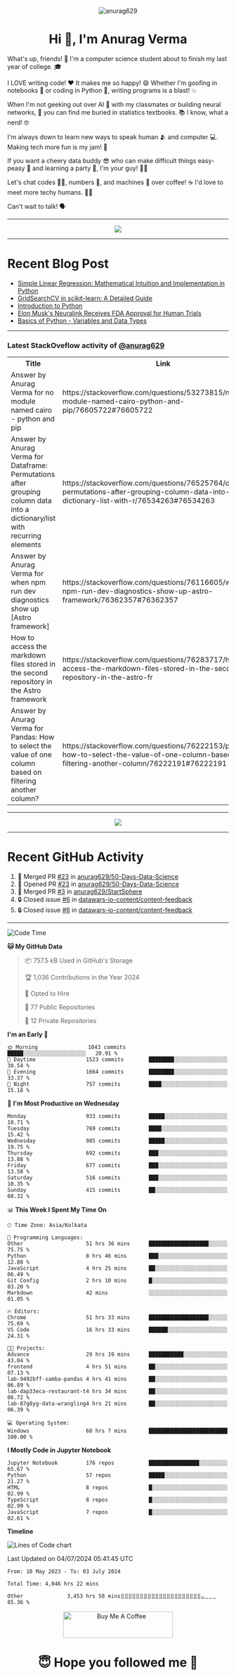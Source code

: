 

<p align="center"> <img src="https://komarev.com/ghpvc/?username=anurag629&label=Profile%20views&color=0e75b6&style=flat" alt="anurag629" /> </p>

<h1 align="center">Hi 👋, I'm Anurag Verma</h1>

What's up, friends! 👋 I'm a computer science student about to finish my last year of college. 🎓

I LOVE writing code! ❤️ It makes me so happy! 😄 Whether I'm goofing in notebooks 📓 or coding in Python 🐍, writing programs is a blast! 💥

When I'm not geeking out over AI 🤖 with my classmates or building neural networks, 🧠 you can find me buried in statistics textbooks. 📚 I know, what a nerd! 🤓

I'm always down to learn new ways to speak human 🫂 and computer 💻. Making tech more fun is my jam! 🍇

If you want a cheery data buddy 😎 who can make difficult things easy-peasy 🥝 and learning a party 🎉, I'm your guy! 🙋‍♂️

Let's chat codes 👨‍💻, numbers 🧮, and machines 🤖 over coffee! ☕ I'd love to meet more techy humans. 💁‍♂️

Can't wait to talk! 🗣️

---

<p align="center">
  <img src="https://spotify-github-profile.vercel.app/api/view.svg?uid=mwvywke3fo2gajpenodnmobfh&cover_image=true&theme=default&show_offline=false&background_color=121212&interchange=false&bar_color=53b14f&bar_color_cover=true">
</p>

---

# Recent Blog Post

<!-- BLOG-POST-LIST:START -->
- [Simple Linear Regression: Mathematical Intuition and Implementation in Python](https://codercops.tech/blog/machine-learning-algorithms/simple-linear-regression-mathematical-intuation)
- [GridSearchCV in scikit-learn: A Detailed Guide](https://codercops.tech/blog/gridsearchcv-in-scikit-learn-a-detailed-guide)
- [Introduction to Python](https://codercops.tech/blog/python-tutorial/introduction-to-python)
- [Elon Musk&#39;s Neuralink Receives FDA Approval for Human Trials](https://codercops.tech/blog/elon-musks-neuralink-receives-fda-approval-for-human-trials)
- [Basics of Python - Variables and Data Types](https://codercops.tech/blog/python-basics-of-python-variables-and-data-types)
<!-- BLOG-POST-LIST:END -->

---

### Latest StackOveflow activity of [@anurag629](https://github.com/anurag629)
<table>
  <tr><th>Title</th><th>Link</th></tr>
  <!-- STACKOVERFLOW:START --><tr><td>Answer by Anurag Verma for no module named cairo - python and pip</td><td>https://stackoverflow.com/questions/53273815/no-module-named-cairo-python-and-pip/76605722#76605722</td></tr><tr><td>Answer by Anurag Verma for Dataframe: Permutations after grouping column data into a dictionary/list with recurring elements</td><td>https://stackoverflow.com/questions/76525764/dataframe-permutations-after-grouping-column-data-into-a-dictionary-list-with-r/76534263#76534263</td></tr><tr><td>Answer by Anurag Verma for when npm run dev diagnostics show up [Astro framework]</td><td>https://stackoverflow.com/questions/76116605/when-npm-run-dev-diagnostics-show-up-astro-framework/76362357#76362357</td></tr><tr><td>How to access the markdown files stored in the second repository in the Astro framework</td><td>https://stackoverflow.com/questions/76283717/how-to-access-the-markdown-files-stored-in-the-second-repository-in-the-astro-fr</td></tr><tr><td>Answer by Anurag Verma for Pandas: How to select the value of one column based on filtering another column?</td><td>https://stackoverflow.com/questions/76222153/pandas-how-to-select-the-value-of-one-column-based-on-filtering-another-column/76222191#76222191</td></tr><!-- STACKOVERFLOW:END -->
</table>

---

<p align="center">
  <img alig src="https://github-profile-trophy.vercel.app/?username=anurag629&theme=onedark&column=-1" />
</p>

---

# Recent GitHub Activity
<!--START_SECTION:activity-->
1. 🎉 Merged PR [#23](https://github.com/anurag629/50-Days-Data-Science/pull/23) in [anurag629/50-Days-Data-Science](https://github.com/anurag629/50-Days-Data-Science)
2. 💪 Opened PR [#23](https://github.com/anurag629/50-Days-Data-Science/pull/23) in [anurag629/50-Days-Data-Science](https://github.com/anurag629/50-Days-Data-Science)
3. 🎉 Merged PR [#3](https://github.com/anurag629/StartSphere/pull/3) in [anurag629/StartSphere](https://github.com/anurag629/StartSphere)
4. 🔒 Closed issue [#6](https://github.com/datawars-io-content/content-feedback/issues/6) in [datawars-io-content/content-feedback](https://github.com/datawars-io-content/content-feedback)
5. 🔒 Closed issue [#6](https://github.com/datawars-io-content/content-feedback/issues/6) in [datawars-io-content/content-feedback](https://github.com/datawars-io-content/content-feedback)
<!--END_SECTION:activity-->

---

<!--START_SECTION:waka-->
![Code Time](http://img.shields.io/badge/Code%20Time-4%2C046%20hrs%2022%20mins-blue)

**🐱 My GitHub Data** 

> 📦 757.5 kB Used in GitHub's Storage 
 > 
> 🏆 1,036 Contributions in the Year 2024
 > 
> 💼 Opted to Hire
 > 
> 📜 77 Public Repositories 
 > 
> 🔑 12 Private Repositories 
 > 
**I'm an Early 🐤** 

```text
🌞 Morning                1043 commits        █████░░░░░░░░░░░░░░░░░░░░   20.91 % 
🌆 Daytime                1523 commits        ████████░░░░░░░░░░░░░░░░░   30.54 % 
🌃 Evening                1664 commits        ████████░░░░░░░░░░░░░░░░░   33.37 % 
🌙 Night                  757 commits         ████░░░░░░░░░░░░░░░░░░░░░   15.18 % 
```
📅 **I'm Most Productive on Wednesday** 

```text
Monday                   933 commits         █████░░░░░░░░░░░░░░░░░░░░   18.71 % 
Tuesday                  769 commits         ████░░░░░░░░░░░░░░░░░░░░░   15.42 % 
Wednesday                985 commits         █████░░░░░░░░░░░░░░░░░░░░   19.75 % 
Thursday                 692 commits         ███░░░░░░░░░░░░░░░░░░░░░░   13.88 % 
Friday                   677 commits         ███░░░░░░░░░░░░░░░░░░░░░░   13.58 % 
Saturday                 516 commits         ███░░░░░░░░░░░░░░░░░░░░░░   10.35 % 
Sunday                   415 commits         ██░░░░░░░░░░░░░░░░░░░░░░░   08.32 % 
```


📊 **This Week I Spent My Time On** 

```text
🕑︎ Time Zone: Asia/Kolkata

💬 Programming Languages: 
Other                    51 hrs 36 mins      ███████████████████░░░░░░   75.75 % 
Python                   8 hrs 46 mins       ███░░░░░░░░░░░░░░░░░░░░░░   12.88 % 
JavaScript               4 hrs 25 mins       ██░░░░░░░░░░░░░░░░░░░░░░░   06.49 % 
Git Config               2 hrs 10 mins       █░░░░░░░░░░░░░░░░░░░░░░░░   03.20 % 
Markdown                 42 mins             ░░░░░░░░░░░░░░░░░░░░░░░░░   01.05 % 

🔥 Editors: 
Chrome                   51 hrs 33 mins      ███████████████████░░░░░░   75.69 % 
VS Code                  16 hrs 33 mins      ██████░░░░░░░░░░░░░░░░░░░   24.31 % 

🐱‍💻 Projects: 
Advance                  29 hrs 19 mins      ███████████░░░░░░░░░░░░░░   43.04 % 
frontend                 4 hrs 51 mins       ██░░░░░░░░░░░░░░░░░░░░░░░   07.13 % 
lab-9492bff-samba-pandas 4 hrs 41 mins       ██░░░░░░░░░░░░░░░░░░░░░░░   06.89 % 
lab-dap33eca-restaurant-t4 hrs 34 mins       ██░░░░░░░░░░░░░░░░░░░░░░░   06.72 % 
lab-87g8yg-data-wrangling4 hrs 21 mins       ██░░░░░░░░░░░░░░░░░░░░░░░   06.39 % 

💻 Operating System: 
Windows                  68 hrs 7 mins       █████████████████████████   100.00 % 
```

**I Mostly Code in Jupyter Notebook** 

```text
Jupyter Notebook         176 repos           ████████████████░░░░░░░░░   65.67 % 
Python                   57 repos            █████░░░░░░░░░░░░░░░░░░░░   21.27 % 
HTML                     8 repos             █░░░░░░░░░░░░░░░░░░░░░░░░   02.99 % 
TypeScript               8 repos             █░░░░░░░░░░░░░░░░░░░░░░░░   02.99 % 
JavaScript               7 repos             █░░░░░░░░░░░░░░░░░░░░░░░░   02.61 % 
```



**Timeline**

![Lines of Code chart](https://raw.githubusercontent.com/anurag629/anurag629/main/assets/bar_graph.png)


 Last Updated on 04/07/2024 05:41:45 UTC
<!--END_SECTION:waka-->

<!--START_SECTION:waka-simple-->

```text
From: 10 May 2023 - To: 03 July 2024

Total Time: 4,046 hrs 22 mins

Other              3,453 hrs 58 mins⣿⣿⣿⣿⣿⣿⣿⣿⣿⣿⣿⣿⣿⣿⣿⣿⣿⣿⣿⣿⣿⣤⣀⣀⣀   85.36 %
```

<!--END_SECTION:waka-simple-->

<p align="center"> 
<a href="https://www.buymeacoffee.com/anurag629" target="_blank"><img src="https://cdn.buymeacoffee.com/buttons/default-orange.png" alt="Buy Me A Coffee" height="60" width="250"></a>
</p>


<h1 align="center"> 😇 Hope you followed me 🥰  </h1>

